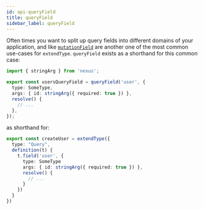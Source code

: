 ```yaml
---
id: api-queryField
title: queryField
sidebar_label: queryField
---
```


Often times you want to split up query fields into different domains of your application, and like [`mutationField`](api-mutationField.md) are another one of the most common use-cases for `extendType`. `queryField` exists as a shorthand for this common case:

```ts
import { stringArg } from 'nexus';

export const usersQueryField = queryField('user', {
  type: SomeType,
  args: { id: stringArg({ required: true }) },
  resolve() {
    // ...
  },
});
```

as shorthand for:

```ts
export const createUser = extendType({
  type: "Query",
  definition(t) {
    t.field('user', {
      type: SomeType
      args: { id: stringArg({ required: true }) },
      resolve() {
        // ...
      }
    })
  }
})
```
